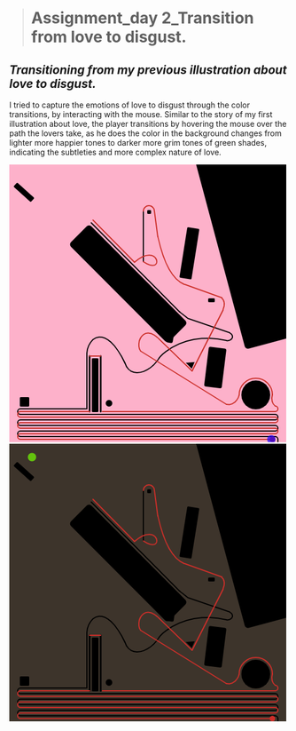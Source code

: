 ># Assignment_day 2_Transition from love to disgust. 

## _**Transitioning from my previous illustration about love to disgust.**_ 


I tried to capture the emotions of love to disgust through the color transitions, by interacting with the mouse. Similar to the story of my first illustration about love, the player transitions by hovering the mouse over the path the lovers take, as he does the color in the background changes from lighter more happier tones to darker more grim tones of green shades, indicating the subtleties and more complex nature of love. 

![bg](A2.png)
![bg](A3.png)